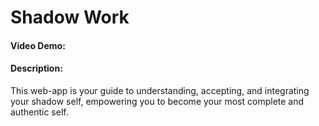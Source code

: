 # Shadow Work
#### Video Demo:  <URL HERE>
#### Description:
This web-app is your guide to understanding, accepting, and integrating your shadow self, empowering you to become your most complete and authentic self.